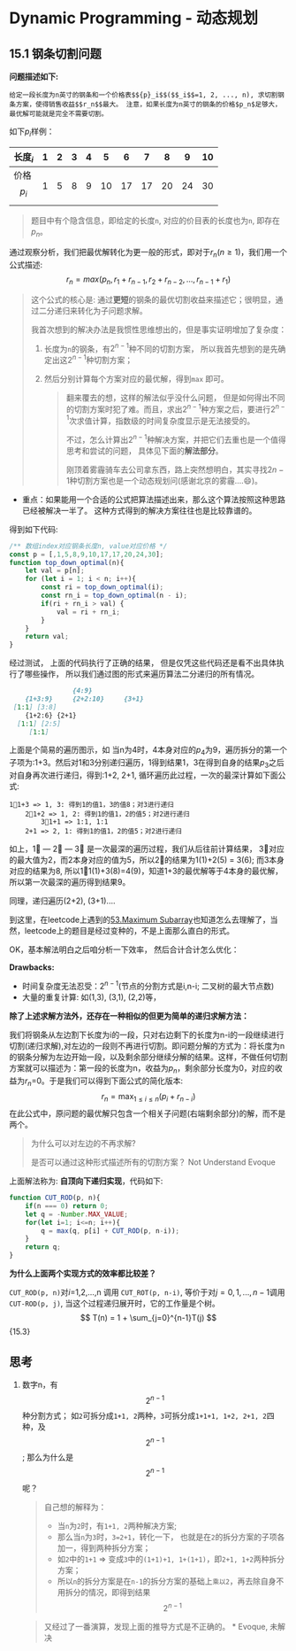 # Dynamic Programming - 动态规划



## 15.1 钢条切割问题

**问题描述如下:**

	给定一段长度为n英寸的钢条和一个价格表$${p}_i$$($$_i$$=1, 2, ..., n), 求切割钢条方案，使得销售收益$$r_n$$最大。 注意，如果长度为n英寸的钢条的价格$p_n$足够大，最优解可能就是完全不需要切割。

如下$p_i$样例： 

| 长度$_i$    | 1    | 2    | 3    | 4    | 5    | 6    | 7    | 8    | 9    | 10   |
| ----------- | :--- | ---- | ---- | ---- | ---- | ---- | ---- | ---- | ---- | ---- |
| 价格$$p_i$$ | 1    | 5    | 8    | 9    | 10   | 17   | 17   | 20   | 24   | 30   |

> 题目中有个隐含信息，即给定的长度`n`, 对应的价目表的长度也为`n`,  即存在$p_n$。

通过观察分析，我们把最优解转化为更一般的形式，即对于$r_n(n{\ge}1)$，我们用一个公式描述:
$$
r_n=max(p_n, r_1+r_{n-1}, r_2+r_{n-2}, ..., r_{n-1}+r_1)
$$

> 这个公式的核心是: 通过**更短**的钢条的最优切割收益来描述它；很明显，通过二分递归来转化为子问题求解。
>
> 我首次想到的解决办法是我惯性思维想出的，但是事实证明增加了复杂度：
>
> 1. 长度为`n`的钢条，有$2^{n-1}$种不同的切割方案， 所以我首先想到的是先确定出这$2^{n-1}$种切割方案；
>
> 2. 然后分别计算每个方案对应的最优解，得到`max` 即可。 
>
>    > 翻来覆去的想，这样的解法似乎没什么问题， 但是如何得出不同的切割方案时犯了难。而且，求出$2^{n-1}$种方案之后，要进行$2^{n-1}$次求值计算，指数级的时间复杂度显示是无法接受的。
>    >
>    > 不过，怎么计算出$2^{n-1}$种解决方案，并把它们去重也是一个值得思考和尝试的问题， 具体见下面的**解法部分**。
>    >
>    > 刚顶着雾霾骑车去公司拿东西，路上突然想明白，其实寻找$2{n-1}$种切割方案也是一个动态规划问(感谢北京的雾霾....:smile:)。

- 重点：如果能用一个合适的公式把算法描述出来，那么这个算法按照这种思路已经被解决一半了。 这种方式得到的解决方案往往也是比较靠谱的。

得到如下代码:

```javascript
/** 数组index对应钢条长度n, value对应价格 */
const p = [,1,5,8,9,10,17,17,20,24,30];
function top_down_optimal(n){
    let val = p[n];
    for (let i = 1; i < n; i++){
        const ri = top_down_optimal(i);
        const rn_i = top_down_optimal(n - i);
        if(ri + rn_i > val) {
            val = ri + rn_i;
        }
    }
    return val;
}
```

经过测试， 上面的代码执行了正确的结果， 但是仅凭这些代码还是看不出具体执行了哪些操作， 所以我们通过图的形式来遍历算法二分递归的所有情况。 

```markdown
				{4:9}
	{1+3:9}     {2+2:10}     {3+1}
 [1:1] [3:8]
 	{1+2:6} {2+1}
  [1:1] [2:5]
  	 [1:1]
```

上面是个简易的遍历图示，如 当n为4时，4本身对应的$p_4$为9，遍历拆分的第一个子项为:1+3。然后对1和3分别递归遍历，1得到结果1，3在得到自身的结果$p_3$之后对自身再次进行递归，得到:1+2, 2+1, 循环遍历此过程，一次的最深计算如下面公式:

```
1⃣️1+3 => 1, 3: 得到1的值1，3的值8；对3进行递归
	2⃣️1+2 => 1, 2: 得到1的值1，2的值5；对2进行递归
		3⃣️1+1 => 1:1, 1:1
	2+1 => 2, 1: 得到1的值1，2的值5；对2进行递归 
```

如上，1⃣️ — 2⃣️ — 3⃣️ 是一次最深的遍历过程，我们从后往前计算结果， 3⃣️对应的最大值为2，而2本身对应的值为5，所以2⃣️的结果为1(1)+2(5) = 3(6); 而3本身对应的结果为8, 所以1⃣️1(1)+3(8)=4(9)，知道1+3的最优解等于4本身的最优解，所以第一次最深的遍历得到结果9。

同理，递归遍历(2+2), (3+1)....

到这里，在leetcode上遇到的[53.Maximum Subarray](https://leetcode.com/problems/maximum-subarray/description/)也知道怎么去理解了，当然，leetcode上的题目是经过变种的，不是上面那么直白的形式。 

OK，基本解法明白之后咱分析一下效率， 然后合计合计怎么优化：

**Drawbacks:**

- 时间复杂度无法忍受：$2^{n-1}$(节点的分割方式是i,n-i; 二叉树的最大节点数)
- 大量的重复计算: 如(1,3), (3,1), (2,2)等， 



**除了上述求解方法外，还存在一种相似的但更为简单的递归求解方法：**

我们将钢条从左边割下长度为i的一段，只对右边剩下的长度为n-i的一段继续进行切割(递归求解),对左边的一段则不再进行切割。即问题分解的方式为：将长度为n的钢条分解为左边开始一段，以及剩余部分继续分解的结果。这样，不做任何切割方案就可以描述为：第一段的长度为n，收益为$p_n$，剩余部分长度为0，对应的收益为$r_n$=0。于是我们可以得到下面公式的简化版本:
$$
r_n = \max_{1{\le}i{\le}n}(p_i + r_{n-i})
$$
在此公式中，原问题的最优解只包含一个相关子问题(右端剩余部分)的解，而不是两个。

> 为什么可以对左边的不再求解?
>
> 是否可以通过这种形式描述所有的切割方案？  Not Understand Evoque

上面解法称为: **自顶向下递归实现**，代码如下:

```javascript
function CUT_ROD(p, n){
    if(n === 0) return 0;
    let q = -Number.MAX_VALUE;
    for(let i=1; i<=n; i++){
        q = max(q, p[i] + CUT_ROD(p, n-i));
    }
    return q;
}
```



**为什么上面两个实现方式的效率都比较差？**

`CUT_ROD(p, n)`对$i$=1,2,...,n 调用 `CUT_ROT(p, n-i)`, 等价于对$j=0,1,..., n-1$调用`CUT-ROD(p, j)`, 当这个过程递归展开时，它的工作量是个树。
$$
T(n) = 1 + \sum_{j=0}^{n-1}T(j)
$$ {15.3}




## 思考

1. 数字n，有$$2^{n-1}$$种分割方式； 如`2`可拆分成`1+1, 2`两种，`3`可拆分成`1+1+1, 1+2, 2+1, 2`四种，及$$2^{n-1}$$; 那么为什么是$$2^{n-1}$$呢？

   > 自己想的解释为：
   >
   > - 当`n`为`2`时，有`1+1, 2`两种解决方案; 
   > - 那么当`n`为`3`时，`3=2+1`，转化一下， 也就是在`2`的拆分方案的子项各加一，得到两种拆分方案；
   > - 如`2`中的`1+1` => 变成`3`中的`(1+1)+1, 1+(1+1)`，即`2+1, 1+2`两种拆分方案；
   > - 所以`n`的拆分方案是在`n-1`的拆分方案的基础上`乘以2`，再去除自身不用拆分的情况，即得到结果$$2^{n-1}$$

   > 又经过了一番演算，发现上面的推导方式是不正确的。  * Evoque, 未解决
